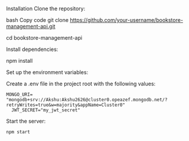 Installation
Clone the repository:

bash
Copy code
git clone https://github.com/your-username/bookstore-management-api.git

cd bookstore-management-api

Install dependencies:

npm install

Set up the environment variables:

Create a .env file in the project root with the following values:

```
MONGO_URI= "mongodb+srv://Akshu:Akshu2626@cluster0.opeazef.mongodb.net/?retryWrites=true&w=majority&appName=Cluster0"
  JWT_SECRET="my_jwt_secret"
```

Start the server:

```npm start```
